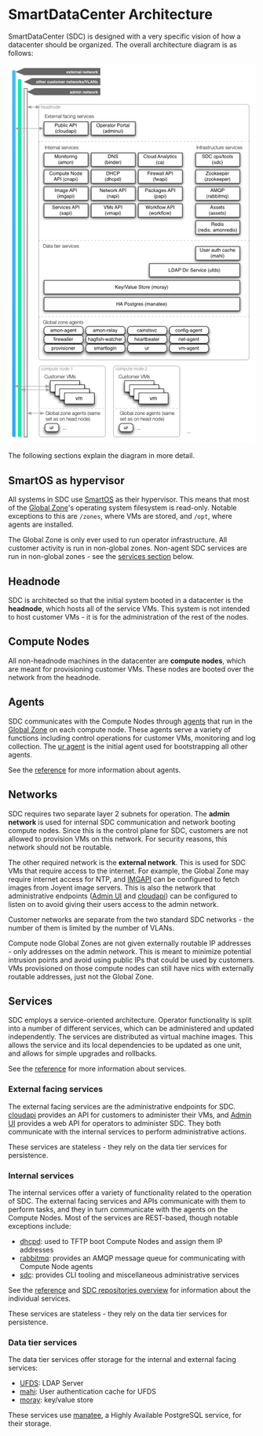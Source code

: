 <!--
    This Source Code Form is subject to the terms of the Mozilla Public
    License, v. 2.0. If a copy of the MPL was not distributed with this
    file, You can obtain one at http://mozilla.org/MPL/2.0/.
-->

<!--
    Copyright (c) 2014, Joyent, Inc.
-->

# SmartDataCenter Architecture

SmartDataCenter (SDC) is designed with a very specific vision of how a
datacenter should be organized. The overall architecture diagram is as
follows:

<map name="GraffleExport">
	<area shape=rect coords="76,112,174,142" href="https://github.com/joyent/sdc-cloudapi/blob/master/docs/index.restdown">
	<area shape=rect coords="182,112,280,142" href="https://docs.joyent.com/sdc7/operations-portal-walkthrough">
</map>
<img border=0 src="../img/arch.png" usemap="#GraffleExport">

The following sections explain the diagram in more detail.


## SmartOS as hypervisor

All systems in SDC use [SmartOS](https://smartos.org) as their hypervisor. This
means that most of the [Global Zone](../glossary.md#agent)'s operating system
filesystem is read-only. Notable exceptions to this are `/zones`, where VMs are
stored, and `/opt`, where agents are installed.

The Global Zone is only ever used to run operator infrastructure. All customer
activity is run in non-global zones. Non-agent SDC services are run in
non-global zones - see the [services section](#Services) below.


## Headnode

SDC is architected so that the initial system booted in a datacenter is the
**headnode**, which hosts all of the service VMs. This system is not intended to
host customer VMs - it is for the administration of the rest of the nodes.


## Compute Nodes

All non-headnode machines in the datacenter are **compute nodes**, which are
meant for provisioning customer VMs. These nodes are booted over the network
from the headnode.


## Agents

SDC communicates with the Compute Nodes through [agents](../glossary.md#agent)
that run in the [Global Zone](../glossary.md#agent) on each compute node. These
agents serve a variety of functions including control operations for customer
VMs, monitoring and log collection. The
[ur agent](https://github.com/joyent/sdc-ur-agent) is the initial agent used
for bootstrapping all other agents.

See the [reference](../reference.md#Agents) for more information about
agents.


## Networks

SDC requires two separate layer 2 subnets for operation. The **admin network**
is used for internal SDC communication and network booting compute nodes. Since
this is the control plane for SDC, customers are not allowed to provision VMs
on this network. For security reasons, this network should not be routable.

The other required network is the **external network**. This is used for SDC
VMs that require access to the internet. For example, the Global Zone may
require internet access for NTP, and
[IMGAPI](https://github.com/joyent/sdc-imgapi) can be configured to fetch
images from Joyent image servers. This is also the network that administrative
endpoints ([Admin UI](https://github.com/joyent/sdc-adminui) and
[cloudapi](https://github.com/joyent/sdc-cloudapi)) can be configured to listen
on to avoid giving their users access to the admin network.

Customer networks are separate from the two standard SDC networks - the number
of them is limited by the number of VLANs.

Compute node Global Zones are not given externally routable IP addresses - only
addresses on the admin network. This is meant to minimize potential intrusion
points and avoid using public IPs that could be used by customers.  VMs
provisioned on those compute nodes can still have nics with externally routable
addresses, just not the Global Zone.


## Services

SDC employs a service-oriented architecture. Operator functionality is split
into a number of different services, which can be administered and updated
independently. The services are distributed as virtual machine images. This
allows the service and its local dependencies to be updated as one unit, and
allows for simple upgrades and rollbacks.

See the [reference](../reference.md#Services) for more information about
services.


### External facing services

The external facing services are the administrative endpoints for SDC.
[cloudapi](https://github.com/joyent/sdc-cloudapi) provides an API for
customers to administer their VMs, and
[Admin UI](https://github.com/joyent/sdc-adminui) provides a web API for
operators to administer SDC. They both communicate with the internal services
to perform administrative actions.

These services are stateless - they rely on the data tier services for
persistence.


### Internal services

The internal services offer a variety of functionality related to the operation
of SDC. The external facing services and APIs communicate with them to perform
tasks, and they in turn communicate with the agents on the Compute Nodes. Most
of the services are REST-based, though notable exceptions include:

- [dhcpd](https://github.com/joyent/sdc-booter): used to TFTP boot Compute
  Nodes and assign them IP addresses
- [rabbitmq](https://github.com/joyent/sdc-rabbitmq): provides an AMQP message
  queue for communicating with Compute Node agents
- [sdc](https://github.com/joyent/sdc-sdc): provides CLI tooling and
  miscellaneous administrative services

See the [reference](../reference.md#Services) and
[SDC repositories overview](./repos.md) for information about the individual
services.

These services are stateless - they rely on the data tier services for
persistence.

### Data tier services

The data tier services offer storage for the internal and external facing
services:

- [UFDS](https://github.com/joyent/sdc-ufds): LDAP Server
- [mahi](https://github.com/joyent/mahi): User authentication cache for UFDS
- [moray](https://github.com/joyent/moray): key/value store

These services use [manatee](https://github.com/joyent/manatee), a Highly
Available PostgreSQL service, for their storage.

